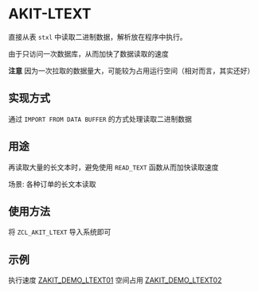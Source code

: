 # AKIT-LTEXT

直接从表 `stxl` 中读取二进制数据，解析放在程序中执行。

由于只访问一次数据库，从而加快了数据读取的速度

**注意** 因为一次拉取的数据量大，可能较为占用运行空间（相对而言，其实还好）

## 实现方式

通过 `IMPORT FROM DATA BUFFER` 的方式处理读取二进制数据

## 用途

再读取大量的长文本时，避免使用 `READ_TEXT` 函数从而加快读取速度

场景: 各种订单的长文本读取

## 使用方法

将 `ZCL_AKIT_LTEXT` 导入系统即可

## 示例

执行速度 [ZAKIT_DEMO_LTEXT01](./ZAKIT_DEMO_LTEXT01.abap)
空间占用 [ZAKIT_DEMO_LTEXT02](./ZAKIT_DEMO_LTEXT02.abap)
